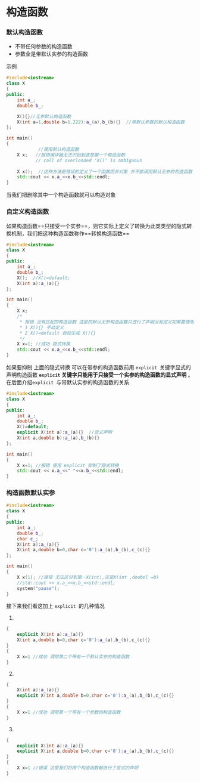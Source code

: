 # 构造函数

### 默认构造函数

* 不带任何参数的构造函数
* 参数全是带默认实参的构造函数

示例

```c++
#include<iostream>
class X
{
public:
    int a_;
    double b_;

    X(){}//无参默认构造函数
    X(int a=1,double b=1.222):a_(a),b_(b){}  //带默认参数的默认构造函数
};

int main()
{
            //使用默认构造函数
    X x;   //报错编译器无法识别到底是哪一个构造函数
           // call of overloaded 'X()' is ambiguous
    
    X x();  //这种方法是错误的定义了一个函数而非对象 并不能调用默认无参的构造函数
    std::cout << x.a_<<x.b_<<std::endl;
}
```

当我们把删除其中一个构造函数就可以构造对象

### 自定义构造函数

如果构造函数==只接受一个实参==，则它实际上定义了转换为此类类型的隐式转换机制，我们把这种构造函数称作==转换构造函数==

```c++
#include<iostream>
class X
{
public:
    int a_;
    double b_;
    X();  //X()=default;
    X(int a):a_(a){}
};

int main()
{
    X x;  
    /*
     * 报错 没有匹配的构造函数 这里的默认无参构造函数只进行了声明没有定义如果要使用默认构造函数可以有两种方法 
     * 1 X(){} 手动定义
     * 2 X()=default 自动生成 X(){}
     */
    X x=1; //成功 隐式转换
    std::cout << x.a_<<x.b_<<std::endl;
}
```

如果要抑制 上面的隐式转换 可以在带参的构造函数前用 `explicit `关键字显式的声明构造函数  **`explicit` 关键字只能用于只接受一个实参的构造函数的显式声明** 。在后面介绍`explicit `与带默认实参的构造函数的关系

```c++
#include<iostream>
class X
{
public:
    int a_;
    double b_;
    X()=default;
    explicit X(int a):a_(a){}  //显式声明
    X(int a,double b):a_(a),b_(b){}
};

int main()
{
    X x=1; //报错 使用 explicit 抑制了隐式转换  
    std::cout << x.a_<<" "<<x.b_<<std::endl;
}
```

### 构造函数默认实参

```c++
#include<iostream>
class X
{
public:
    int a_;
    double b_;
    char c_;
    X(int a):a_(a){}
    X(int a,double b=0,char c='0'):a_(a),b_(b),c_(c){}
};

int main()
{
    X x(1); //报错 无法区分到第一X(int),还是X(int ,doubel =0)
    //std::cout << x.a_<<x.b_<<std::endl;
    system("pause");
}
```

接下来我们看这加上 `explicit `的几种情况

1. 

```c++
{
    explicit X(int a):a_(a){}
    X(int a,double b=0,char c='0'):a_(a),b_(b),c_(c){}
}
{
    X x=1 //成功 调用第二个带有一个默认实参的构造函数
}
```

2. 

```c++
{
    X(int a):a_(a){}
    explicit X(int a,double b=0,char c='0'):a_(a),b_(b),c_(c){}
}
{
    X x=1 //成功 调用第一个带有一个参数的构造函数
}
```

3. 

```c++
{
    explicit X(int a):a_(a){}
    explicit X(int a,double b=0,char c='0'):a_(a),b_(b),c_(c){}
}
{
    X x=1 //错误 这里我们将两个构造函数都进行了显式的声明
}
```



